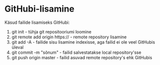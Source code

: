 # GitHubi-lisamine

Käsud failide lisamiseks GitHubi:
1. git init - tühja git repositooriumi loomine
2. git remote add origin https:// - remote repository lisamine
3. git add -A - failide sisu lisamine indexisse, aga failid ei ole veel GitHubis üleval
4. git commit -m "sõnum" - failid salvestatakse local repository'sse
5. git push origin master - failid asuvad remote repository's ehk GitHubis
